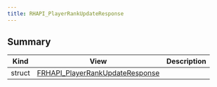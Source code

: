 ```yaml
---
title: RHAPI_PlayerRankUpdateResponse
---
```


## Summary
| Kind | View | Description |
|------|------|-------------|
|struct|[FRHAPI_PlayerRankUpdateResponse](/unreal-plugins/all/structfrhapi__playerrankupdateresponse/#structFRHAPI__PlayerRankUpdateResponse)||
